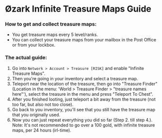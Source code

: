 # Øzark Infinite Treasure Maps Guide

### How to get and collect treasure maps:
- You get treasure maps every 5 level/ranks.
- You can collect your treasure maps from your mailbox in the Post Office or from your lockbox.

### The actual guide:
1. Go into `Network > Account > Treasure [RISK]` and enable "Infinite Treasure Maps".
2. Then you're going in your inventory and select a treasure map.
3. Teleport near the location of the treasure, then go into "Treasure Finder" (Location in the menu: 'World > Treasure Finder > "treasure names here"'), select the treasure in the menu and press "Teleport To Chest".
4. After you finished looting, just teleport a bit away from the treasure (not too far, but also not too close).
5. Go back to you inventory, you'll see that you still have the treasure map that you originally used.
6. Now you can just repeat everything you did so far (Step 2. till step 4.).
Note: It's not recommended to go over a 100 gold, with infinite treasure maps, per 24 hours (irl-time).